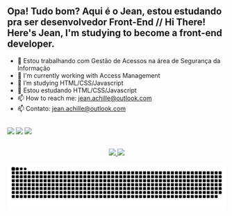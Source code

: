 ## Opa! Tudo bom? Aqui é o Jean, estou estudando pra ser desenvolvedor Front-End // Hi There! Here's Jean, I'm studying to become a front-end developer.

- 🔭 Estou trabalhando com Gestão de Acessos na área de Segurança da Informação
- 🔭 I'm currently working with Access Management
- 🌱 I’m studying HTML/CSS/Javascript 
- 🌱 Estou estudando HTML/CSS/Javascript
- 📫 How to reach me: jean.achille@outlook.com
- 📫 Contato: jean.achille@outlook.com

##

<!-- https://github.com/rafaballerini/rafaballerini/blob/main/README.md -->

<div style="display: inline_block">
  <img src="https://cdn.jsdelivr.net/gh/devicons/devicon/icons/html5/html5-original.svg" height="40"3/>
  <img src="https://cdn.jsdelivr.net/gh/devicons/devicon/icons/css3/css3-plain-wordmark.svg" height="40"3/>
  <img src="https://cdn.jsdelivr.net/gh/devicons/devicon/icons/javascript/javascript-plain.svg" height="40"3/>
</div>

##

<div align="center">
  <a href="https://github.com/jeanachillesgc">
  <img height="180em" src="https://github-readme-stats.vercel.app/api?username=jeanachillesgc&show_icons=true&include_all_commits=true&count_private=true&bg_color=22272E&text_color=FFFFFF&title_color=FFFFFF"/>
  <img height="180em" src="https://github-readme-stats.vercel.app/api/top-langs/?username=jeanachillesgc&layout=compact&langs_count=7&bg_color=22272E&text_color=FFFFFF&title_color=FFFFFF"/>
</div>
  
![Snake animation](https://github.com/jeanachillesgc/jeanachillesgc/blob/output/github-contribution-grid-snake.svg)
<!-- https://github.com/anuraghazra/github-readme-stats -->
  
